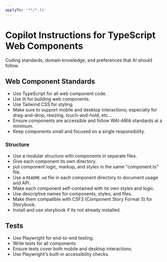 ```yaml
---
applyTo: '**/*.ts'
---
```

# Copilot Instructions for TypeScript Web Components

Coding standards, domain knowledge, and preferences that AI should follow.

## Web Component Standards

- Use TypeScript for all web component code.
- Use lit for building web components.
- Use Tailwind CSS for styling.
- Make sure to support mobile and desktop interactions; especially for drag-and-drop, resizing, touch-and-hold, etc...
- Ensure components are accessible and follow WAI-ARIA standards at a minimum.
- Keep components small and focused on a single responsibility.

### Structure
- Use a modular structure with components in separate files.
- Give each component its own directory.
- put component logic, markup, and styles in the same "component.ts" file.
- Use a `README.md` file in each component directory to document usage and API.
- Make each component self-contained with its own styles and logic.
- Use descriptive names for components, styles, and files.
- Make them compatible with CSF3 (Component Story Format 3) for Storybook.
- Install and use storybook if its not already installed.

## Tests

- Use Playwright for end-to-end testing.
- Write tests for all components
- Ensure tests cover both mobile and desktop interactions.
- Use Playwright's built-in accessibility checks.

